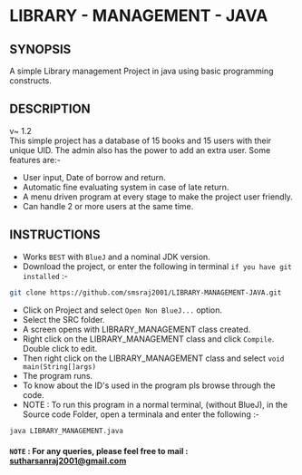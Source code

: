 # LIBRARY - MANAGEMENT - JAVA

## SYNOPSIS

A simple Library management Project in java using basic programming constructs.

## DESCRIPTION
v~ 1.2\
This simple project has a database of 15 books and 15 users with their unique UID. The admin also has the power to add an extra user.
Some features are:-

- User input, Date of borrow and return.
- Automatic fine evaluating system in case of late return.
- A menu driven program at every stage to make the project user friendly.
- Can handle 2 or more users at the same time.

## INSTRUCTIONS
- Works ```BEST``` with ```BlueJ``` and a nominal JDK version.
- Download the project, or enter the following in terminal ```if you have git installed``` :-
```bash 
git clone https://github.com/smsraj2001/LIBRARY-MANAGEMENT-JAVA.git
```
- Click on Project and select ```Open Non BlueJ...``` option.
- Select the SRC folder.
- A screen opens with LIBRARY_MANAGEMENT class created.
- Right click on the LIBRARY_MANAGEMENT class and click ```Compile```. Double click to edit.
- Then right click on the LIBRARY_MANAGEMENT class and select ```void main(String[]args)```
- The program runs.
- To know about the ID's used in the program pls browse through the code.
- NOTE : To run this program in a normal terminal, (without BlueJ), in the Source code Folder, open a terminala and enter the following :-
```bash 
java LIBRARY_MANAGEMENT.java
```

#### ```NOTE``` : For any queries, please feel free to mail : sutharsanraj2001@gmail.com
